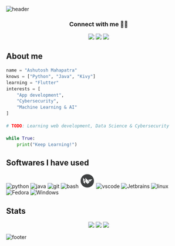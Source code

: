 ![header](https://capsule-render.vercel.app/api?type=waving&color=timeGradient&height=180&section=header&text=Hey,%20there!%20Ashutosh%20here.👋&fontSize=40&animation=fadeIn)

<h3 align="center">Connect with me 👨‍💻</h3>
<p align="center">
    <a href="https://www.linkedin.com/in/ashutosh-mahapatra-bb0476233/">
    <img src="https://img.shields.io/badge/LinkedIn-0077B5?style=for-the-badge&logo=linkedin&logoColor=white"/></a>
    <a href="https://leetcode.com/ashu_coder/">
    <img src="https://img.shields.io/badge/-LeetCode-FFA116?style=for-the-badge&logo=LeetCode&logoColor=black"/></a>
    <a href="https://www.codechef.com/users/ashu2909">
    <img src="https://img.shields.io/badge/Codechef-%23B92B27.svg?&style=for-the-badge&logo=Codechef&logoColor=white"/></a>
</p>

## About me
```Python
name = "Ashutosh Mahapatra"
knows = ["Python", "Java", "Kivy"]
learning = "Flutter"
interests = [
    "App development",
    "Cybersecurity",
    "Machine Learning & AI"
]

# TODO: Learning web development, Data Science & Cybersecurity

while True:
    print("Keep Learning!")
```

## Softwares I have used
<p>
<img src="https://cdn.jsdelivr.net/gh/devicons/devicon/icons/python/python-original.svg" alt="python" width ="40" height = "40"/>             
<img src="https://cdn.jsdelivr.net/gh/devicons/devicon/icons/java/java-original.svg" alt="java" width="40" height="40"/>
<img src="https://cdn.jsdelivr.net/gh/devicons/devicon/icons/git/git-original.svg" alt="git" width="40" height="40"/>  
<img src="https://cdn.jsdelivr.net/gh/devicons/devicon/icons/bash/bash-original.svg" alt="bash" width="40" height="40"/>
<img src="./img/Kivy_logo.png" alt="Kivy" width = 40 height=40>
<img src="https://cdn.jsdelivr.net/gh/devicons/devicon/icons/vscode/vscode-original.svg" alt="vscode" width="40" height="35" />
<img src="https://cdn.jsdelivr.net/gh/devicons/devicon/icons/jetbrains/jetbrains-original.svg" alt="Jetbrains" width="40" height="40"/>
<img src="https://cdn.jsdelivr.net/gh/devicons/devicon/icons/linux/linux-original.svg" alt="linux" width="40" height="40" />
<img src="https://cdn.jsdelivr.net/gh/devicons/devicon/icons/fedora/fedora-original.svg" alt="Fedora" width="40" height="40"/>
<img src="https://cdn.jsdelivr.net/gh/devicons/devicon/icons/windows8/windows8-original.svg" alt="Windows" width="40" height="40"/>
</p>

## Stats
<p align="center">
<img src="https://github-readme-stats.vercel.app/api?username=AM-ash-OR-AM-I&show_icons=true&theme=onedark&hide_border=true" height=200>
<img src="http://github-readme-stats.vercel.app/api/top-langs/?username=am-ash-or-am-i&theme=onedark&hide_border=true" height=200>
<img src="http://github-readme-streak-stats.herokuapp.com?user=am-ash-or-am-i&theme=onedark&hide_border=true" height=220>
</p>

![footer](https://capsule-render.vercel.app/api?section=footer&type=waving&color=timeGradient&height=100&text=See%20ya!&fontSize=30)
